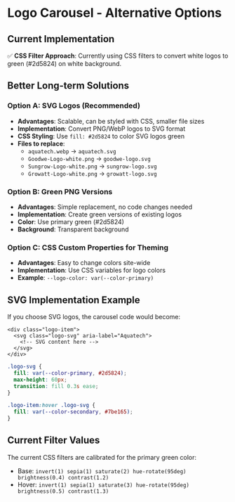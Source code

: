 # Logo Carousel - Alternative Options

## Current Implementation
✅ **CSS Filter Approach**: Currently using CSS filters to convert white logos to green (#2d5824) on white background.

## Better Long-term Solutions

### Option A: SVG Logos (Recommended)
- **Advantages**: Scalable, can be styled with CSS, smaller file sizes
- **Implementation**: Convert PNG/WebP logos to SVG format
- **CSS Styling**: Use `fill: #2d5824` to color SVG logos green
- **Files to replace**:
  - `aquatech.webp` → `aquatech.svg`
  - `Goodwe-Logo-white.png` → `goodwe-logo.svg`
  - `Sungrow-Logo-white.png` → `sungrow-logo.svg`
  - `Growatt-Logo-white.png` → `growatt-logo.svg`

### Option B: Green PNG Versions
- **Advantages**: Simple replacement, no code changes needed
- **Implementation**: Create green versions of existing logos
- **Color**: Use primary green (#2d5824)
- **Background**: Transparent background

### Option C: CSS Custom Properties for Theming
- **Advantages**: Easy to change colors site-wide
- **Implementation**: Use CSS variables for logo colors
- **Example**: `--logo-color: var(--color-primary)`

## SVG Implementation Example
If you choose SVG logos, the carousel code would become:

```astro
<div class="logo-item">
  <svg class="logo-svg" aria-label="Aquatech">
    <!-- SVG content here -->
  </svg>
</div>
```

```css
.logo-svg {
  fill: var(--color-primary, #2d5824);
  max-height: 60px;
  transition: fill 0.3s ease;
}

.logo-item:hover .logo-svg {
  fill: var(--color-secondary, #7be165);
}
```

## Current Filter Values
The current CSS filters are calibrated for the primary green color:
- Base: `invert(1) sepia(1) saturate(2) hue-rotate(95deg) brightness(0.4) contrast(1.2)`
- Hover: `invert(1) sepia(1) saturate(3) hue-rotate(95deg) brightness(0.5) contrast(1.3)`
